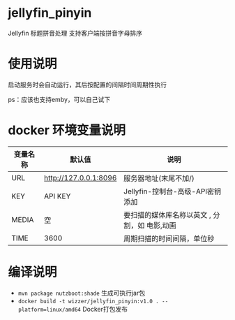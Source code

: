 # jellyfin_pinyin
Jellyfin 标题拼音处理 支持客户端按拼音字母排序
# 使用说明
启动服务时会自动运行，其后按配置的间隔时间周期性执行

ps：应该也支持emby，可以自己试下

# docker 环境变量说明

变量名称 | 默认值 | 说明
----|------|----
URL | http://127.0.0.1:8096  | 服务器地址(末尾不加/)
KEY | API KEY  | Jellyfin-控制台-高级-API密钥 添加
MEDIA | 空  | 要扫描的媒体库名称以英文 , 分割，如 电影,动画
TIME | 3600  | 周期扫描的时间间隔，单位秒


# 编译说明

* `mvn package nutzboot:shade` 生成可执行jar包
* `docker build -t wizzer/jellyfin_pinyin:v1.0 . --platform=linux/amd64` Docker打包发布
